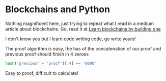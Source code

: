 # Blockchains and Python

Nothing magnificent here, just trying to repeat what I read in a medium article about blockchains. Go, read it at [Learn blockchains by building one](https://hackernoon.com/learn-blockchains-by-building-one-117428612f46)

I don't know you but I learn code writing code, go write yours!


The proof algorithm is easy, the has of the concatenation of our proof and previous proof should finish in 4 zeroes

```py
hash('previous' + 'proof')[:4] == '0000'
```

Easy to proof, difficult to calculate!
